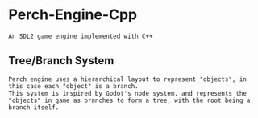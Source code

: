 # Perch-Engine-Cpp
```
An SDL2 game engine implemented with C++
```

## Tree/Branch System
```
Perch engine uses a hierarchical layout to represent "objects", in this case each "object" is a branch.
This system is inspired by Godot's node system, and represents the "objects" in game as branches to form a tree, with the root being a branch itself.
```
